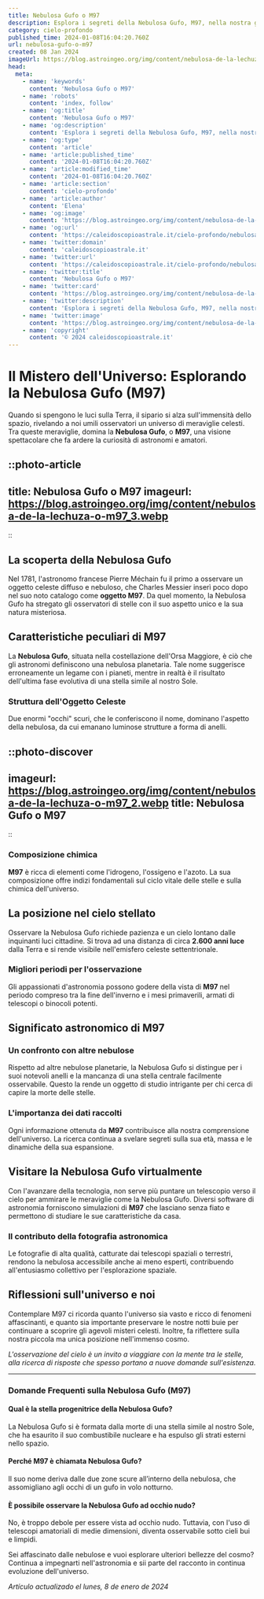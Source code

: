 ```yaml
---
title: Nebulosa Gufo o M97
description: Esplora i segreti della Nebulosa Gufo, M97, nella nostra guida dettagliata. Scopri come osservare questa meraviglia celeste!
category: cielo-profondo
published_time: 2024-01-08T16:04:20.760Z
url: nebulosa-gufo-o-m97
created: 08 Jan 2024
imageUrl: https://blog.astroingeo.org/img/content/nebulosa-de-la-lechuza-o-m97_3.webp
head:
  meta:
    - name: 'keywords'
      content: 'Nebulosa Gufo o M97'
    - name: 'robots'
      content: 'index, follow'
    - name: 'og:title'
      content: 'Nebulosa Gufo o M97'
    - name: 'og:description'
      content: 'Esplora i segreti della Nebulosa Gufo, M97, nella nostra guida dettagliata. Scopri come osservare questa meraviglia celeste!'
    - name: 'og:type'
      content: 'article'
    - name: 'article:published_time'
      content: '2024-01-08T16:04:20.760Z'
    - name: 'article:modified_time'
      content: '2024-01-08T16:04:20.760Z'
    - name: 'article:section'
      content: 'cielo-profondo'
    - name: 'article:author'
      content: 'Elena'
    - name: 'og:image'
      content: 'https://blog.astroingeo.org/img/content/nebulosa-de-la-lechuza-o-m97_3.webp'
    - name: 'og:url'
      content: 'https://caleidoscopioastrale.it/cielo-profondo/nebulosa-gufo-o-m97'
    - name: 'twitter:domain'
      content: 'caleidoscopioastrale.it'
    - name: 'twitter:url'
      content: 'https://caleidoscopioastrale.it/cielo-profondo/nebulosa-gufo-o-m97'
    - name: 'twitter:title'
      content: 'Nebulosa Gufo o M97'
    - name: 'twitter:card'
      content: 'https://blog.astroingeo.org/img/content/nebulosa-de-la-lechuza-o-m97_3.webp'
    - name: 'twitter:description'
      content: 'Esplora i segreti della Nebulosa Gufo, M97, nella nostra guida dettagliata. Scopri come osservare questa meraviglia celeste!'
    - name: 'twitter:image'
      content: 'https://blog.astroingeo.org/img/content/nebulosa-de-la-lechuza-o-m97_3.webp'
    - name: 'copyright'
      content: '© 2024 caleidoscopioastrale.it'
---
```

# Il Mistero dell'Universo: Esplorando la Nebulosa Gufo (M97)

Quando si spengono le luci sulla Terra, il sipario si alza sull'immensità dello spazio, rivelando a noi umili osservatori un universo di meraviglie celesti. Tra queste meraviglie, domina la **Nebulosa Gufo**, o **M97**, una visione spettacolare che fa ardere la curiosità di astronomi e amatori.

::photo-article
---
title: Nebulosa Gufo o M97
imageurl: https://blog.astroingeo.org/img/content/nebulosa-de-la-lechuza-o-m97_3.webp
---
::

## La scoperta della Nebulosa Gufo

Nel 1781, l'astronomo francese Pierre Méchain fu il primo a osservare un oggetto celeste diffuso e nebuloso, che Charles Messier inserì poco dopo nel suo noto catalogo come **oggetto M97**. Da quel momento, la Nebulosa Gufo ha stregato gli osservatori di stelle con il suo aspetto unico e la sua natura misteriosa.

## Caratteristiche peculiari di M97

La **Nebulosa Gufo**, situata nella costellazione dell'Orsa Maggiore, è ciò che gli astronomi definiscono una nebulosa planetaria. Tale nome suggerisce erroneamente un legame con i pianeti, mentre in realtà è il risultato dell'ultima fase evolutiva di una stella simile al nostro Sole.

### Struttura dell'Oggetto Celeste

Due enormi "occhi" scuri, che le conferiscono il nome, dominano l'aspetto della nebulosa, da cui emanano luminose strutture a forma di anelli.

::photo-discover
---
imageurl: https://blog.astroingeo.org/img/content/nebulosa-de-la-lechuza-o-m97_2.webp
title: Nebulosa Gufo o M97
---
::

### Composizione chimica

**M97** è ricca di elementi come l'idrogeno, l'ossigeno e l'azoto. La sua composizione offre indizi fondamentali sul ciclo vitale delle stelle e sulla chimica dell'universo.

## La posizione nel cielo stellato

Osservare la Nebulosa Gufo richiede pazienza e un cielo lontano dalle inquinanti luci cittadine. Si trova ad una distanza di circa **2.600 anni luce** dalla Terra e si rende visibile nell'emisfero celeste settentrionale.

### Migliori periodi per l'osservazione

Gli appassionati d'astronomia possono godere della vista di **M97** nel periodo compreso tra la fine dell'inverno e i mesi primaverili, armati di telescopi o binocoli potenti.

## Significato astronomico di M97

### Un confronto con altre nebulose

Rispetto ad altre nebulose planetarie, la Nebulosa Gufo si distingue per i suoi notevoli anelli e la mancanza di una stella centrale facilmente osservabile. Questo la rende un oggetto di studio intrigante per chi cerca di capire la morte delle stelle.

### L'importanza dei dati raccolti

Ogni informazione ottenuta da **M97** contribuisce alla nostra comprensione dell'universo. La ricerca continua a svelare segreti sulla sua età, massa e le dinamiche della sua espansione.
  
## Visitare la Nebulosa Gufo virtualmente

Con l'avanzare della tecnologia, non serve più puntare un telescopio verso il cielo per ammirare le meraviglie come la Nebulosa Gufo. Diversi software di astronomia forniscono simulazioni di **M97** che lasciano senza fiato e permettono di studiare le sue caratteristiche da casa.

### Il contributo della fotografia astronomica

Le fotografie di alta qualità, catturate dai telescopi spaziali o terrestri, rendono la nebulosa accessibile anche ai meno esperti, contribuendo all'entusiasmo collettivo per l'esplorazione spaziale.
  
## Riflessioni sull'universo e noi

Contemplare M97 ci ricorda quanto l'universo sia vasto e ricco di fenomeni affascinanti, e quanto sia importante preservare le nostre notti buie per continuare a scoprire gli agevoli misteri celesti. Inoltre, fa riflettere sulla nostra piccola ma unica posizione nell'immenso cosmo.

*L'osservazione del cielo è un invito a viaggiare con la mente tra le stelle, alla ricerca di risposte che spesso portano a nuove domande sull'esistenza.*

---

### Domande Frequenti sulla Nebulosa Gufo (M97)

#### Qual è la stella progenitrice della Nebulosa Gufo?

La Nebulosa Gufo si è formata dalla morte di una stella simile al nostro Sole, che ha esaurito il suo combustibile nucleare e ha espulso gli strati esterni nello spazio.

#### Perché M97 è chiamata Nebulosa Gufo?

Il suo nome deriva dalle due zone scure all’interno della nebulosa, che assomigliano agli occhi di un gufo in volo notturno.

#### È possibile osservare la Nebulosa Gufo ad occhio nudo?

No, è troppo debole per essere vista ad occhio nudo. Tuttavia, con l'uso di telescopi amatoriali di medie dimensioni, diventa osservabile sotto cieli bui e limpidi.

Sei affascinato dalle nebulose e vuoi esplorare ulteriori bellezze del cosmo? Continua a impegnarti nell'astronomia e sii parte del racconto in continua evoluzione dell'universo.

_Artículo actualizado el lunes, 8 de enero de 2024_
